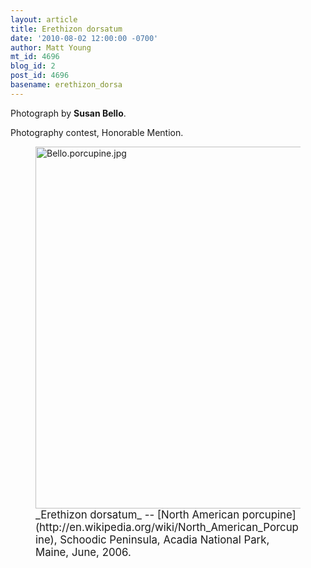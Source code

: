 ```yaml
---
layout: article
title: Erethizon dorsatum
date: '2010-08-02 12:00:00 -0700'
author: Matt Young
mt_id: 4696
blog_id: 2
post_id: 4696
basename: erethizon_dorsa
---
```

Photograph by **Susan Bello**.

Photography contest, Honorable Mention.


<figure>
<img src="http://pandasthumb.org/archives/2010/07/18/Bello.porcupine.jpg" alt="Bello.porcupine.jpg" width="600" height="579" />
<figcaption markdown="span">
<big>_Erethizon dorsatum_ -- [North American porcupine](http://en.wikipedia.org/wiki/North_American_Porcupine), Schoodic Peninsula, Acadia National Park, Maine, June, 2006.</big>

</figcaption>
</figure>
